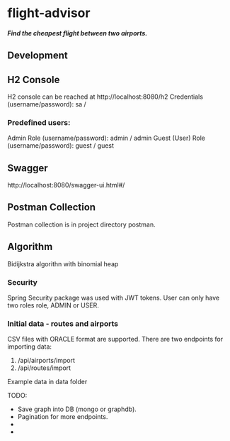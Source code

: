 # flight-advisor
##### Find the cheapest flight between two airports. 
 
 
## Development
 
 
 ## H2 Console
 
 H2 console can be reached at http://localhost:8080/h2
 Credentials (username/password): sa / 
 
 ### Predefined users:
 
 Admin Role (username/password): admin / admin
 Guest (User) Role (username/password): guest / guest
 
 ## Swagger
 
 http://localhost:8080/swagger-ui.html#/
 
 ## Postman Collection
 
 Postman collection is  in project directory  postman.
 
  ## Algorithm
  
  Bidijkstra algorithn with binomial heap
 
 ### Security
  Spring Security package was used with JWT tokens.
  User can only have two roles role, ADMIN or USER.  
 
 ### Initial data - routes and airports
 CSV files with ORACLE format are supported.
  There are two endpoints for importing data:
 1. /api/airports/import
 2. /api/routes/import
 
 Example data in data folder
 
 TODO:
 
 -  Save graph into DB (mongo or graphdb).
 -  Pagination for more endpoints.
 -  
 - 